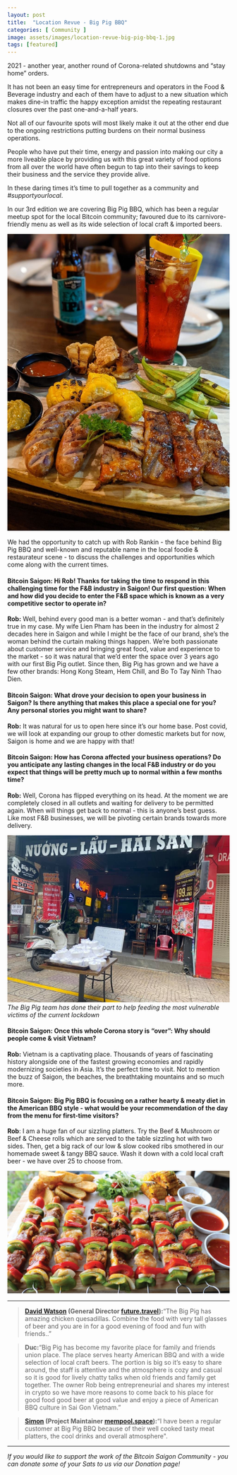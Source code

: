 ```yaml
---
layout: post
title:  "Location Revue - Big Pig BBQ"
categories: [ Community ]
image: assets/images/location-revue-big-pig-bbq-1.jpg
tags: [featured]
---
```

2021 - another year, another round of Corona-related shutdowns and “stay home” orders.

It has not been an easy time for entrepreneurs and operators in the Food & Beverage industry and each of them have to adjust to a new situation which makes dine-in traffic the happy exception amidst the repeating restaurant closures over the past one-and-a-half years.

Not all of our favourite spots will most likely make it out at the other end due to the ongoing restrictions putting burdens on their normal business operations.

People who have put their time, energy and passion into making our city a more liveable place by providing us with this great variety of food options from all over the world have often begun to tap into their savings to keep their business and the service they provide alive.

In these daring times it’s time to pull together as a community and *#supportyourlocal*.

In our 3rd edition we are covering Big Pig BBQ, which has been a regular meetup spot for the local Bitcoin community; favoured due to its carnivore-friendly menu as well as its wide selection of local craft & imported beers.

![](/assets/images/location-revue-big-pig-bbq-1.jpg)

We had the opportunity to catch up with Rob Rankin - the face behind Big Pig BBQ and well-known and reputable name in the local foodie & restaurateur scene - to discuss the challenges and opportunities which come along with the current times.

#### Bitcoin Saigon: Hi Rob! Thanks for taking the time to respond in this challenging time for the F&B industry in Saigon! Our first question: When and how did you decide to enter the F&B space which is known as a very competitive sector to operate in?
 
**Rob:** Well, behind every good man is a better woman - and that’s definitely true in my case. My wife Lien Pham has been in the industry for almost 2 decades here in Saigon and while I might be the face of our brand, she’s the woman behind the curtain making things happen. We’re both passionate about customer service and bringing great food, value and experience to the market - so it was natural that we’d enter the space over 3 years ago with our first Big Pig outlet. Since then, Big Pig has grown and we have a few other brands: Hong Kong Steam, Hem Chill, and Bo To Tay Ninh Thao Dien.

#### Bitcoin Saigon: What drove your decision to open your business in Saigon? Is there anything that makes this place a special one for you? Any personal stories you might want to share?

**Rob:** It was natural for us to open here since it’s our home base. Post covid, we will look at expanding our group to other domestic markets but for now, Saigon is home and we are happy with that!

#### Bitcoin Saigon: How has Corona affected your business operations? Do you anticipate any lasting changes in the local F&B industry or do you expect that things will be pretty much up to normal within a few months time?

**Rob:** Well, Corona has flipped everything on its head. At the moment we are completely closed in all outlets and waiting for delivery to be permitted again. 
When will things get back to normal - this is anyone’s best guess. Like most F&B businesses, we will be pivoting certain brands towards more delivery.

![](/assets/images/location-revue-big-pig-bbq-2.jpg)
*The Big Pig team has done their part to help feeding the most vulnerable victims of the current lockdown*

#### Bitcoin Saigon: Once this whole Corona story is “over”: Why should people come & visit Vietnam?

**Rob:** Vietnam is a captivating place. Thousands of years of fascinating history alongside one of the fastest growing economies and rapidly modernizing societies in Asia. It’s the perfect time to visit. Not to mention the buzz of Saigon, the beaches, the breathtaking mountains and so much more. 

#### Bitcoin Saigon: Big Pig BBQ is focusing on a rather hearty & meaty diet in the American BBQ style - what would be your recommendation of the day from the menu for first-time visitors?

**Rob**: I am a huge fan of our sizzling platters. Try the Beef & Mushroom or Beef & Cheese rolls which are served to the table sizzling hot with two sides. Then, get a big rack of our low & slow cooked ribs smothered in our homemade sweet & tangy BBQ sauce. Wash it down with a cold local craft beer - we have over 25 to choose from.

![](/assets/images/location-revue-big-pig-bbq-3.jpg)

------------

> **[David Watson](https://vn.linkedin.com/in/davidwatson) (General Director [future.travel](http://www.future.travel/)):**“The Big Pig has amazing chicken quesadillas. Combine the food with very tall glasses of beer and you are in for a good evening of food and fun with friends..”

> **Duc:**“Big Pig has become my favorite place for family and friends union place. The place serves hearty American BBQ and with a wide selection of local craft beers. The portion is big so it’s easy to share around, the staff is attentive and the atmosphere is cozy and casual so it is good for lively chatty talks when old friends and family get together. The owner Rob being entrepreneurial and shares my interest in crypto so we have more reasons to come back to his place for good food good beer at good value and enjoy a piece of American BBQ culture in Sai Gon Vietnam.”

> **[Simon](https://twitter.com/softsimon_) (Project Maintainer [mempool.space](http://mempool.space)):**“I have been a regular customer at Big Pig BBQ because of their well cooked tasty meat platters, the cool drinks and overall atmosphere".

------------

*If you would like to support the work of the Bitcoin Saigon Community - you can donate some of your Sats to us via our Donation page!*